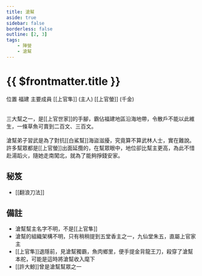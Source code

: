 ```yaml
---
title: 滄幫
aside: true
sidebar: false
borderless: false
outline: [2, 3]
tags:
    - 陣營
    - 滄幫
---
```


# {{ $frontmatter.title }}

<InfoList position="right">
	<Info title="陣營資料" :open=true>
		<table>
			<ChTr>
				<ChTd isTitle=true>
					位置
				</ChTd>
				<ChTd>
					福建
				</ChTd>
			</ChTr>
            <ChTr>
				<ChTd isTitle=true position='center'>
					主要成員
				</ChTd>
			</ChTr>
			<ChTr>
                <ChTd position='center'>
                    [[上官隼]] (主人)
                </ChTd>
            </ChTr>
            <ChTr>
                <ChTd position='center'>
                    [[上官螢]] (千金)
                </ChTd>
            </ChTr>
		</table>
	</Info>
</InfoList>

三大幫之一，是[[上官世家]]的手腳，霸佔福建地區沿海地帶，令散戶不能以此維生，一條草魚可賣到二百文、三百文。
<br><br>
滄幫弟子習武是為了對抗[[白鯊幫]]海盜滋擾，究竟算不算武林人士，實在難說。許多幫眾都是[[上官螢]]出面延攬的，在幫眾眼中，地位卻比幫主更高，為此不惜赴湯蹈火，隨她走南闖北，就為了能夠掙錢安家。
<br clear="all">

## 秘笈

- [[翻浪刀法]]

## 備註

- 滄幫幫主名字不明，不是[[上官隼]]
- 滄幫的組織架構不明，只有稍稍提到五堂香主之一，九仙堂朱五，直屬上官家主
- [[上官隼]]退隱前，見滄幫獨霸，魚肉鄉里，便手提金背龍王刀，殺穿了滄幫本舵，可能是這時將滄幫收入麾下
- [[許大鯨]]曾是滄幫幫眾之一